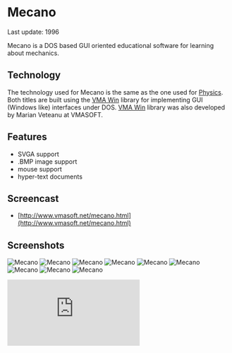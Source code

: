Mecano
=======

Last update: 1996

Mecano is a DOS based GUI oriented educational software for learning about mechanics.

Technology
----------

The technology used for Mecano is the same as the one used for [Physics](https://github.com/mveteanu/Physics).
Both titles are built using the [VMA Win](https://github.com/mveteanu/VMAWin) library for implementing GUI (Windows like) interfaces under DOS.
[VMA Win](https://github.com/mveteanu/VMAWin) library was also developed by Marian Veteanu at VMASOFT.

Features
--------

- SVGA support
- .BMP image support
- mouse support
- hyper-text documents

Screencast
----------

- [http://www.vmasoft.net/mecano.html](http://www.vmasoft.net/mecano.html)

Screenshots
-----------

![Mecano](img/mecano01.png)
![Mecano](img/mecano02.png)
![Mecano](img/mecano03.png)
![Mecano](img/mecano04.png)
![Mecano](img/mecano05.png)
![Mecano](img/mecano06.png)
![Mecano](img/mecano07.png)
![Mecano](img/mecano08.png)
![Mecano](img/mecano09.png)

![Analytics](https://ga-beacon.appspot.com/UA-2402433-6/beacon.en.html)
